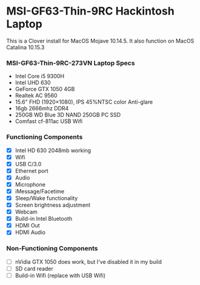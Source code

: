 #  MSI-GF63-Thin-9RC Hackintosh Laptop

This is a Clover install for MacOS Mojave 10.14.5. It also function on MacOS Catalina 10.15.3

### MSI-GF63-Thin-9RC-273VN Laptop Specs
- Intel Core i5 9300H
- Intel UHD 630
- GeForce GTX 1050 4GB
- Realtek AC 9560
- 15.6" FHD (1920×1080), IPS 45%NTSC color Anti-glare
- 16gb 2666mhz DDR4
- 250GB WD Blue 3D NAND 250GB PC SSD
- Comfast cf-811ac USB Wifi

### Functioning Components 

- [x] Intel HD 630 2048mb working
- [x] Wifi  
- [x] USB C/3.0 
- [x] Ethernet port
- [x] Audio 
- [x] Microphone
- [x] iMessage/Facetime
- [x] Sleep/Wake functionality
- [x] Screen brightness adjustment
- [x] Webcam
- [x] Build-in Intel Bluetooth 
- [x] HDMI Out
- [x] HDMI Audio

### Non-Functioning Components

- [ ] nVidia GTX 1050 does work, but I've disabled it in my build
- [ ] SD card reader
- [ ] Build-in Wifi (replace with USB Wifi)
